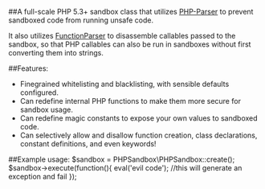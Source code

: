 ##A full-scale PHP 5.3+ sandbox class that utilizes [PHP-Parser](https://github.com/nikic/PHP-Parser) to prevent sandboxed code from running unsafe code.

It also utilizes [FunctionParser](https://github.com/jeremeamia/FunctionParser) to disassemble callables passed to the sandbox, so that PHP callables can also be run in sandboxes without first converting them into strings.

##Features:

- Finegrained whitelisting and blacklisting, with sensible defaults configured.
- Can redefine internal PHP functions to make them more secure for sandbox usage.
- Can redefine magic constants to expose your own values to sandboxed code.
- Can selectively allow and disallow function creation, class declarations, constant definitions, and even keywords!

##Example usage:
    $sandbox = PHPSandbox\PHPSandbox::create();
    $sandbox->execute(function(){
        eval('evil code'); //this will generate an exception and fail
    });
